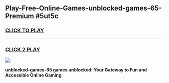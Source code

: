 
## Play-Free-Online-Games-unblocked-games-65-Premium #5ut5c
<h3>
<a href="https://premium.freeplayer.one?title=unblocked-games-65&ref=8M">CLICK TO PLAY</a></h3>
<hr>

<h3>
<a href="https://premium.freeplayer.one?title=unblocked-games-65&ref=8M">CLICK 2 PLAY</a>
  
</h3>

<a href="https://premium.freeplayer.one?title=unblocked-games-65&ref=8M"><img src="https://clearcache.store/games.png"></a>


**unblocked-games-65 games unblocked: Your Gateway to Fun and Accessible Online Gaming**
